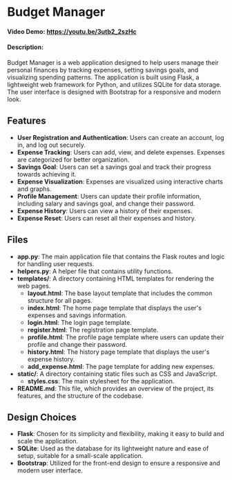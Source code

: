 # Budget Manager
#### Video Demo:  https://youtu.be/3utb2_2szHc
#### Description:
Budget Manager is a web application designed to help users manage their personal finances by tracking expenses, setting savings goals, and visualizing spending patterns. The application is built using Flask, a lightweight web framework for Python, and utilizes SQLite for data storage. The user interface is designed with Bootstrap for a responsive and modern look.

## Features
- **User Registration and Authentication**: Users can create an account, log in, and log out securely.
- **Expense Tracking**: Users can add, view, and delete expenses. Expenses are categorized for better organization.
- **Savings Goal**: Users can set a savings goal and track their progress towards achieving it.
- **Expense Visualization**: Expenses are visualized using interactive charts and graphs.
- **Profile Management**: Users can update their profile information, including salary and savings goal, and change their password.
- **Expense History**: Users can view a history of their expenses.
- **Expense Reset**: Users can reset all their expenses and history.

## Files
- **app.py**: The main application file that contains the Flask routes and logic for handling user requests.
- **helpers.py**: A helper file that contains utility functions.
- **templates/**: A directory containing HTML templates for rendering the web pages.
  - **layout.html**: The base layout template that includes the common structure for all pages.
  - **index.html**: The home page template that displays the user's expenses and savings information.
  - **login.html**: The login page template.
  - **register.html**: The registration page template.
  - **profile.html**: The profile page template where users can update their profile and change their password.
  - **history.html**: The history page template that displays the user's expense history.
  - **add_expense.html**: The page template for adding new expenses.
- **static/**: A directory containing static files such as CSS and JavaScript.
  - **styles.css**: The main stylesheet for the application.
- **README.md**: This file, which provides an overview of the project, its features, and the structure of the codebase.

## Design Choices
- **Flask**: Chosen for its simplicity and flexibility, making it easy to build and scale the application.
- **SQLite**: Used as the database for its lightweight nature and ease of setup, suitable for a small-scale application.
- **Bootstrap**: Utilized for the front-end design to ensure a responsive and modern user interface.
